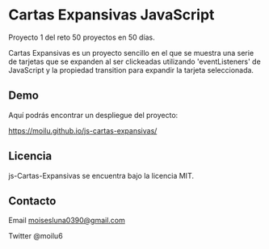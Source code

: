 # Cartas Expansivas JavaScript

Proyecto 1 del reto 50 proyectos en 50 días. 

Cartas Expansivas es un proyecto sencillo en el que se muestra una serie de tarjetas que se expanden al ser 
clickeadas utilizando 'eventListeners' de JavaScript y la propiedad transition para expandir la tarjeta seleccionada.

## Demo

Aquí podrás encontrar un despliegue del proyecto:

https://moilu.github.io/js-cartas-expansivas/

## Licencia

js-Cartas-Expansivas se encuentra bajo la licencia MIT.

## Contacto

Email moisesluna0390@gmail.com

Twitter @moilu6
